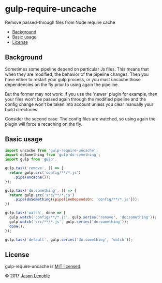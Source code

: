 # gulp-require-uncache

Remove passed-through files from Node require cache

  * [Background](#background)
  * [Basic usage](#basic-usage)
  * [License](#license)


## Background

Sometimes some pipeline depend on particular Js files. This means that when they are modified, the behavior of the pipeline changes. Then you have either to restart your gulp process, or you must uncache those dependencies on the fly prior to using again the pipeline.

But the former may not work: If you use the 'newer' plugin for example, then your files won't be passed again through the modified pipeline and the config change won't be taken into account unless you clear manually your build directories.

Consider the second case: The config files are watched, so using again the plugin will force a recaching on the fly.

## Basic usage

```js
import uncache from 'gulp-require-uncache';
import doSomething from 'gulp-do-something';
import gulp from 'gulp';

gulp.task('remove', () => {
  return gulp.src('config/**/*.js')
    .pipe(uncache());
});

gulp.task('do:something', () => {
  return gulp.src('src/**/*.js')
    .pipe(doSomething({pipelineDependsOn: 'config/**/*.js'}));
})

gulp.task('watch', done => {
  gulp.watch('config/**/*.js', gulp.series('remove', 'do:something'));
  gulp.watch('src/**/*.js', gulp.series('do:something'));
  done();
});

gulp.task('default', gulp.series('do:something', 'watch'));
```

## License

gulp-require-uncache is [MIT licensed](./LICENSE).

© 2017 [Jason Lenoble](mailto:jason.lenoble@gmail.com)
